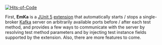 [![Hits-of-Code](https://hitsofcode.com/github/SamPanza/EmKa?branch=main)](https://hitsofcode.com/github/SamPanza/EmKa/view?branch=main)

First, **EmKa** is a
[JUnit 5](https://junit.org/junit5/) [extension](https://junit.org/junit5/docs/current/user-guide/#extensions)
that automatically starts / stops a single-broker [Kafka](https://kafka.apache.org/) server on arbitrarily available ports
before / after each test method, and provides a few ways to communicate with the server by resolving test method parameters
and by injecting test instance fields supported by the extension. Also, there are more features to come.
